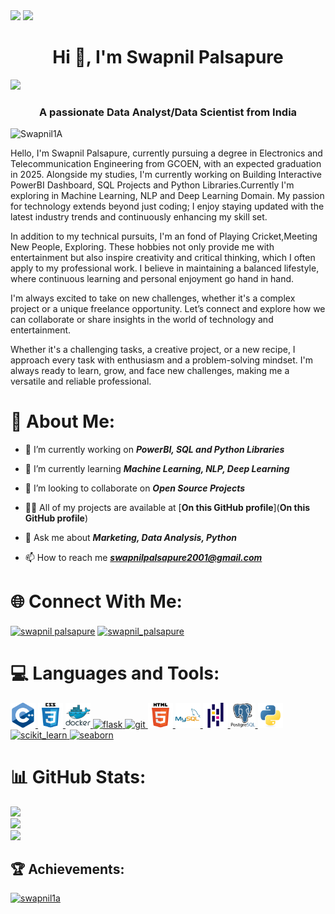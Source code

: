 <div id="header" align="center">
<!--   <img src="https://camo.githubusercontent.com/c1dcb74cc1c1835b1d716f5051499a2814c683c806b15f04b0eba492863703e9/68747470733a2f2f63646e2e6472696262626c652e636f6d2f75736572732f3733303730332f73637265656e73686f74732f363538313234332f6176656e746f2e676966" width="350" height="250"/> -->
</div>
<!---GIF--->
<img src="https://user-images.githubusercontent.com/73097560/115834477-dbab4500-a447-11eb-908a-139a6edaec5c.gif">             
<img src="https://media.licdn.com/dms/image/v2/D5616AQFWQN8jhg3yeQ/profile-displaybackgroundimage-shrink_350_1400/profile-displaybackgroundimage-shrink_350_1400/0/1724790934135?e=1730332800&v=beta&t=vfoU2AEFJ_mLXaB368u1Iqcn8CytFdNnMKTa3q6sd58">   
<h1 align="center">Hi 👋, I'm Swapnil Palsapure</h1>
<img src="https://user-images.githubusercontent.com/73097560/115834477-dbab4500-a447-11eb-908a-139a6edaec5c.gif">  
<h3 align="center">A passionate Data Analyst/Data Scientist from India</h3>

<p align="left"> <img src="https://komarev.com/ghpvc/?username=Swapnil1A&label=Profile%20views&color=0e75b6&style=flat" alt="Swapnil1A" /> </p>

<p>
Hello, I'm Swapnil Palsapure, currently pursuing a degree in Electronics and Telecommunication Engineering from GCOEN, with an expected graduation in 2025. Alongside my studies, I'm currently working on Building Interactive PowerBI Dashboard, SQL Projects and Python Libraries.Currently I'm exploring in Machine Learning, NLP and Deep Learning Domain. My passion for technology extends beyond just coding; I enjoy staying updated with the latest industry trends and continuously enhancing my skill set.
</p>
<p>
In addition to my technical pursuits, I'm an fond of Playing Cricket,Meeting New People, Exploring. These hobbies not only provide me with entertainment but also inspire creativity and critical thinking, which I often apply to my professional work. I believe in maintaining a balanced lifestyle, where continuous learning and personal enjoyment go hand in hand.
</p>
<p>
I'm always excited to take on new challenges, whether it's a complex project or a unique freelance opportunity. Let’s connect and explore how we can collaborate or share insights in the world of technology and entertainment.
</p>
<p>
Whether it's a challenging tasks, a creative project, or a new recipe, I approach every task with enthusiasm and a problem-solving mindset. I'm always ready to learn, grow, and face new challenges, making me a versatile and reliable professional. 
</p>

# 💫 About Me:
- 🔭 I’m currently working on ***PowerBI, SQL and Python Libraries***

- 🌱 I’m currently learning ***Machine Learning, NLP, Deep Learning***

- 👯 I’m looking to collaborate on ***Open Source Projects***

- 👨‍💻 All of my projects are available at [**On this GitHub profile**](**On this GitHub profile**)

- 💬 Ask me about ***Marketing, Data Analysis, Python***

- 📫 How to reach me ***swapnilpalsapure2001@gmail.com***

# 🌐 Connect With Me:
<p align="left">
<a href="https://linkedin.com/in/swapnil palsapure" target="blank"><img align="center" src="https://raw.githubusercontent.com/rahuldkjain/github-profile-readme-generator/master/src/images/icons/Social/linked-in-alt.svg" alt="swapnil palsapure" height="30" width="40" /></a>
<a href="https://instagram.com/swapnil_palsapure" target="blank"><img align="center" src="https://raw.githubusercontent.com/rahuldkjain/github-profile-readme-generator/master/src/images/icons/Social/instagram.svg" alt="swapnil_palsapure" height="30" width="40" /></a>
</p>

# 💻 Languages and Tools:
<p align="left"> <a href="https://www.w3schools.com/cpp/" target="_blank" rel="noreferrer"> <img src="https://raw.githubusercontent.com/devicons/devicon/master/icons/cplusplus/cplusplus-original.svg" alt="cplusplus" width="40" height="40"/> </a> <a href="https://www.w3schools.com/css/" target="_blank" rel="noreferrer"> <img src="https://raw.githubusercontent.com/devicons/devicon/master/icons/css3/css3-original-wordmark.svg" alt="css3" width="40" height="40"/> </a> <a href="https://www.docker.com/" target="_blank" rel="noreferrer"> <img src="https://raw.githubusercontent.com/devicons/devicon/master/icons/docker/docker-original-wordmark.svg" alt="docker" width="40" height="40"/> </a> <a href="https://flask.palletsprojects.com/" target="_blank" rel="noreferrer"> <img src="https://www.vectorlogo.zone/logos/pocoo_flask/pocoo_flask-icon.svg" alt="flask" width="40" height="40"/> </a> <a href="https://git-scm.com/" target="_blank" rel="noreferrer"> <img src="https://www.vectorlogo.zone/logos/git-scm/git-scm-icon.svg" alt="git" width="40" height="40"/> </a> <a href="https://www.w3.org/html/" target="_blank" rel="noreferrer"> <img src="https://raw.githubusercontent.com/devicons/devicon/master/icons/html5/html5-original-wordmark.svg" alt="html5" width="40" height="40"/> </a> <a href="https://www.mysql.com/" target="_blank" rel="noreferrer"> <img src="https://raw.githubusercontent.com/devicons/devicon/master/icons/mysql/mysql-original-wordmark.svg" alt="mysql" width="40" height="40"/> </a> <a href="https://pandas.pydata.org/" target="_blank" rel="noreferrer"> <img src="https://raw.githubusercontent.com/devicons/devicon/2ae2a900d2f041da66e950e4d48052658d850630/icons/pandas/pandas-original.svg" alt="pandas" width="40" height="40"/> </a> <a href="https://www.postgresql.org" target="_blank" rel="noreferrer"> <img src="https://raw.githubusercontent.com/devicons/devicon/master/icons/postgresql/postgresql-original-wordmark.svg" alt="postgresql" width="40" height="40"/> </a> <a href="https://www.python.org" target="_blank" rel="noreferrer"> <img src="https://raw.githubusercontent.com/devicons/devicon/master/icons/python/python-original.svg" alt="python" width="40" height="40"/> </a> <a href="https://scikit-learn.org/" target="_blank" rel="noreferrer"> <img src="https://upload.wikimedia.org/wikipedia/commons/0/05/Scikit_learn_logo_small.svg" alt="scikit_learn" width="40" height="40"/> </a> <a href="https://seaborn.pydata.org/" target="_blank" rel="noreferrer"> <img src="https://seaborn.pydata.org/_images/logo-mark-lightbg.svg" alt="seaborn" width="40" height="40"/> </a> </p>

# 📊 GitHub Stats:
![](https://github-readme-stats.vercel.app/api?username=swapnil1a&theme=dark&hide_border=false&include_all_commits=false&count_private=false)<br/>
![](https://github-readme-streak-stats.herokuapp.com/?user=swapnil1a&theme=dark&hide_border=false)<br/>
![](https://github-readme-stats.vercel.app/api/top-langs/?username=swapnil1a&theme=dark&hide_border=false&include_all_commits=false&count_private=false&layout=compact)



## 🏆 Achievements:
<p align="left"> <a href="https://github.com/ryo-ma/github-profile-trophy"><img src="https://github-profile-trophy.vercel.app/?username=swapnil1a" alt="swapnil1a" /></a> </p>
